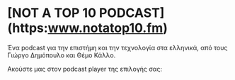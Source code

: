 # [NOT A TOP 10 PODCAST] (https:www.notatop10.fm)

Ένα podcast για την επιστήμη και την τεχνολογία στα ελληνικά, από τους Γιώργο Δημόπουλο και Θέμο Κάλλο.

Ακούστε μας στον podcast player της επιλογής σας:

